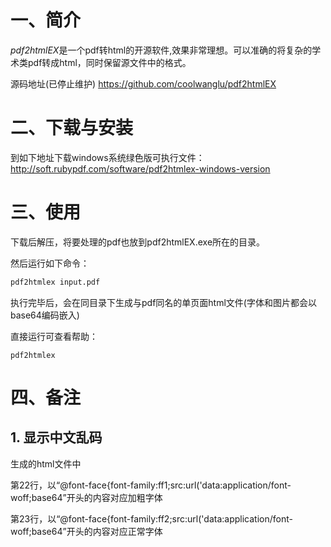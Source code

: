 # 一、简介

*pdf2htmlEX*是一个pdf转html的开源软件,效果非常理想。可以准确的将复杂的学术类pdf转成html，同时保留源文件中的格式。

源码地址(已停止维护)
https://github.com/coolwanglu/pdf2htmlEX

# 二、下载与安装

到如下地址下载windows系统绿色版可执行文件：
http://soft.rubypdf.com/software/pdf2htmlex-windows-version

# 三、使用

下载后解压，将要处理的pdf也放到pdf2htmlEX.exe所在的目录。

然后运行如下命令：

```bat
pdf2htmlex input.pdf
```

执行完毕后，会在同目录下生成与pdf同名的单页面html文件(字体和图片都会以base64编码嵌入)

直接运行可查看帮助：

    pdf2htmlex

# 四、备注

## 1. 显示中文乱码

生成的html文件中

第22行，以“@font-face{font-family:ff1;src:url('data:application/font-woff;base64”开头的内容对应加粗字体

第23行，以“@font-face{font-family:ff2;src:url('data:application/font-woff;base64”开头的内容对应正常字体



   